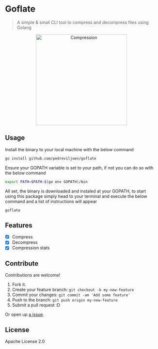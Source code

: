 # Goflate

> A simple & small CLI tool to compress and decompress files using Golang

<div align="center">
	<img src="assets/shrink.gif" alt="Compression" height="300px">
</div>

##  Usage

Install the binary to your local machine with the below command

```sh
go install github.com/pedreviljoen/goflate
```

Ensure your GOPATH variable is set to your path, if not you can do so with the below command

```sh
export PATH=$PATH:$(go env GOPATH)/bin
```

All set, the binary is downloaded and instaled at your GOPATH, to start using this package simply head to your terminal and execute the below command and a list of instructions will appear

```sh 
goflate
```

## Features

- [x] Compress
- [x] Decompress
- [x] Compression stats

## Contribute

Contributions are welcome!

1. Fork it.
2. Create your feature branch: `git checkout -b my-new-feature`
3. Commit your changes: `git commit -am 'Add some feature'`
4. Push to the branch: `git push origin my-new-feature`
5. Submit a pull request :D

Or open up [a issue](https://github.com/pedreviljoen/go-flate/issues).

## License

Apache License 2.0

